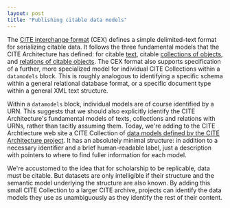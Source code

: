 ```yaml
---
layout: post
title: "Publishing citable data models"
---
```


The [CITE interchange format](https://cite-architecture.github.io/citedx/CEX-spec-3.0.1) (CEX) defines a simple delimited-text format for serializing citable data.  It follows the three fundamental models that the CITE Architecture has defined: for citable [text](https://cite-architecture.github.io/ohco2), citable [collections of objects](https://cite-architecture.github.io/citeobj), and [relations of citable objects](https://cite-architecture.github.io/citerelations).  The CEX format also supports specification of a further, more specialized model for individual CITE Collections within a `datamodels` block.  This is roughly analogous to identifying a specific schema within a general relational database format, or a specific document type within a general XML text structure.

Within a `datamodels` block, individual models are of course identified by a URN.  This suggests that we should also explicitly identify the CITE Architecture's fundamental models of texts, collections and relations with URNs, rather than tacitly assuming them. Today, we're adding to the CITE Archtiecture web site a CITE Collection of [data models defined by the CITE Architecture project](https://cite-architecture.github.io/datamodels).  It has an absolutely minimal structure:  in addition to a necessary identifier and a brief human-readable label, just a description with pointers to where to find fuller information for each model.

We're accustomed to the idea that for scholarship to be replicable, data must be citable.  But datasets are only intelligible if their structure and the semantic model underlying the structure are also known. By adding this small CITE Collection to a larger CITE archive, projects can identify the data models they use as unambiguously as they identify the rest of their content.
